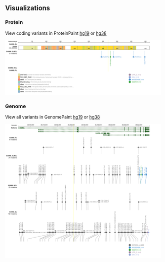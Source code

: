 ## Visualizations
### Protein
View coding variants in ProteinPaint [hg19](https://morinlab.github.io/LLMPP/GAMBL/RARA_protein.html)  or [hg38](https://morinlab.github.io/LLMPP/GAMBL/RARA_protein_hg38.html)

![](images/proteinpaint/RARA_NM_000964.svg)

### Genome
View all variants in GenomePaint [hg19](https://morinlab.github.io/LLMPP/GAMBL/RARA.html)  or [hg38](https://morinlab.github.io/LLMPP/GAMBL/RARA_hg38.html)

![](images/proteinpaint/RARA.svg)

